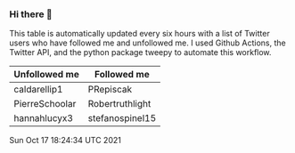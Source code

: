 ### Hi there 👋

This table is automatically updated every six hours with a list of Twitter users who have followed me and unfollowed me. I used Github Actions, the Twitter API, and the python package tweepy to automate this workflow.

| Unfollowed me |  Followed me |
| --- | --- |
|caldarellip1|PRepiscak|
|PierreSchoolar|Robertruthlight|
|hannahlucyx3|stefanospinel15|
Sun Oct 17 18:24:34 UTC 2021
